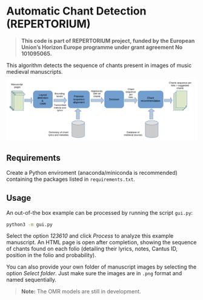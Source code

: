 # Automatic Chant Detection (REPERTORIUM)

> **This code is part of REPERTORIUM project, funded by the European Union’s Horizon Europe programme under grant agreement No 101095065.**

This algorithm detects the sequence of chants present in images of music medieval manuscripts.

<p align="center">
<img src="./blocks.png" alt="Block diagram of chant detection algorithm"
width="600px"></p>

## Requirements

Create a Python enviroment (anaconda/miniconda is recommended) containing the packages listed in `requirements.txt`.

## Usage

An out-of-the box example can be processed by running the script `gui.py`:

```bash
python3 -m gui.py
```

Select the option *123610* and click *Process* to analyze this example manuscript. An HTML page is open after completion, showing the sequence of chants found
on each folio (detailing their lyrics, notes, Cantus ID, position in the folio and probability).

You can also provide your own folder of manuscript images by selecting the option *Select folder*.
Just make sure the images are in `.png` format and named sequentially.


> **Note:** The OMR models are still in development.
